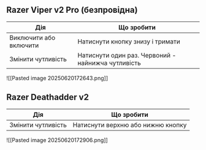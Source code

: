 ## Razer Viper v2 Pro (безпровідна)

| Дія                    | Що зробити                                         |
| ---------------------- | -------------------------------------------------- |
| Виключити або включити | Натиснути кнопку знизу і тримати                   |
| Змінити чутливість     | Натиснути один раз. Червоний - найнижча чутливість |

![[Pasted image 20250620172643.png]]

## Razer Deathadder v2

| Дія                | Що зробити                        |
| ------------------ | --------------------------------- |
| Змінити чутливість | Натиснути верхню або нижню кнопку |

![[Pasted image 20250620172906.png]]